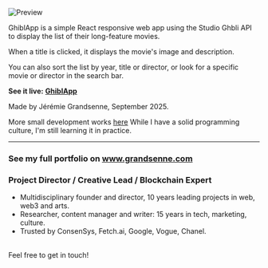 


![Preview](https://apps.grandsenne.com/ghiblapp/assets/princesse-mononoke-CESeXHLj.webp)


GhiblApp is a simple React responsive web app using the Studio Ghbli API to display the list of their long-feature movies.

When a title is clicked, it displays the movie's image and description.

You can also sort the list by year, title or director, or look for a specific movie or director in the search bar. 


**See it live:** <a href='https://apps.grandsenne.com/ghiblapp/' target='_blank'><b>GhiblApp</b></a>


Made by Jérémie Grandsenne, September 2025. 

More small development works <a href='https://grandsenne.com/development/' target='_blank'>here</a>
While I have a solid programming culture, I'm still learning it in practice.

---


### See my full portfolio on www.grandsenne.com
### Project Director / Creative Lead / Blockchain Expert

- Multidisciplinary founder and director, 10 years leading projects in web, web3 and arts.
- Researcher, content manager and writer: 15 years in tech, marketing, culture.
- Trusted by ConsenSys, Fetch.ai, Google, Vogue, Chanel. 

<br>Feel free to get in touch!